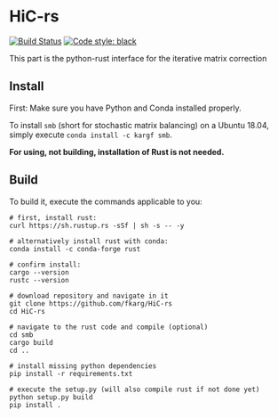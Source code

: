 # HiC-rs
[![Build Status](https://travis-ci.com/fkarg/HiC-rs.svg?branch=master)](https://travis-ci.com/fkarg/HiC-rs)
[![Code style: black](https://img.shields.io/badge/code%20style-black-000000.svg)](https://github.com/python/black)


This part is the python-rust interface for the iterative matrix correction

## Install

First: Make sure you have Python and Conda installed properly.

To install `smb` (short for stochastic matrix balancing) on a Ubuntu 18.04, simply execute `conda install -c kargf smb`.

**For using, not building, installation of Rust is not needed.**

## Build

To build it, execute the commands applicable to you:

```
# first, install rust:
curl https://sh.rustup.rs -sSf | sh -s -- -y

# alternatively install rust with conda:
conda install -c conda-forge rust

# confirm install:
cargo --version
rustc --version

# download repository and navigate in it
git clone https://github.com/fkarg/HiC-rs
cd HiC-rs

# navigate to the rust code and compile (optional)
cd smb
cargo build
cd ..

# install missing python dependencies
pip install -r requirements.txt

# execute the setup.py (will also compile rust if not done yet)
python setup.py build
pip install .
```

